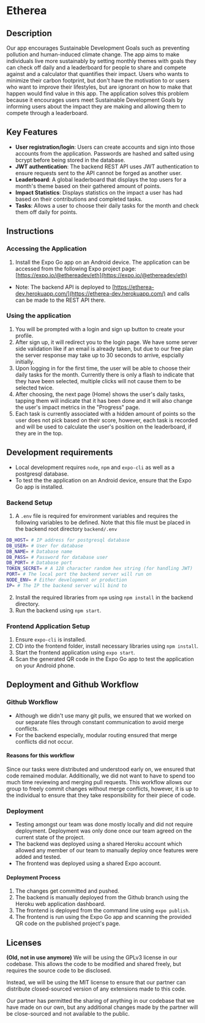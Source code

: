 # Etherea

## Description 

Our app encourages Sustainable Development Goals such as preventing pollution and human-induced climate change. The app aims to make individuals live more sustainably by setting monthly themes with goals they can check off daily and a leaderboard for people to share and compete against and a calculator that quantifies their impact. Users who wants to minimize their carbon footprint, but don't have the motivation to or users who want to improve their lifestyles, but are ignorant on how to make that happen would find value in this app. The application solves this problem because it encourages users meet Sustainable Development Goals by informing users about the impact they are making and allowing them to compete through a leaderboard.

## Key Features
- **User registration/login**: Users can create accounts and sign into those accounts from the application. Passwords are hashed and salted using bcrypt before being stored in the database.
- **JWT authentication**: The backend REST API uses JWT authentication to ensure requests sent to the API cannot be forged as another user.
- **Leaderboard**: A global leaderboard that displays the top users for a month's theme based on their gathered amount of points.
- **Impact Statistics**: Displays statistics on the impact a user has had based on their contributions and completed tasks.
- **Tasks**: Allows a user to choose their daily tasks for the month and check them off daily for points.

## Instructions
### Accessing the Application
1. Install the Expo Go app on an Android device. The application can be accessed from the following Expo project page: [https://expo.io/@ethereadev/eth](https://expo.io/@ethereadev/eth)
- Note: The backend API is deployed to [https://etherea-dev.herokuapp.com/](https://etherea-dev.herokuapp.com/) and calls can be made to the REST API there.

### Using the application
1. You will be prompted with a login and sign up button to create your profile.
2. After sign up, it will redirect you to the login page. We have some server side validation like if an email is already taken, but due to our free plan the server response may take up to 30 seconds to arrive, espcially initially.
3. Upon logging in for the first time, the user will be able to choose their daily tasks for the month. Currently there is only a flash to indicate that they have been selected, multiple clicks will not cause them to be selected twice.
4. After choosing, the next page (Home) shows the user's daily tasks, tapping them will indicate that it has been done and it will also change the user's impact metrics in the "Progress" page.
5. Each task is currently associated with a hidden amount of points so the user does not pick based on their score, however, each task is recorded and will be used to calculate the user's position on the leaderboard, if they are in the top.  
 
 ## Development requirements
- Local development requires `node`, `npm` and `expo-cli` as well as a postgresql database.
- To test the the application on an Android device, ensure that the Expo Go app is installed.
### Backend Setup
1. A `.env` file is required for environment variables and requires the following variables to be defined. Note that this file must be placed in the backend root directory `backend/.env`
```bash
DB_HOST= # IP address for postgresql database
DB_USER= # User for database
DB_NAME= # Database name
DB_PASS= # Password for database user
DB_PORT= # Database port
TOKEN_SECRET= # A 128 character random hex string (for handling JWT)
PORT= # The local port the backend server will run on
NODE_ENV= # Either development or production
IP= # The IP the backend server will bind to
```
2. Install the required libraries from `npm` using `npm install` in the backend directory.
3. Run the backend using `npm start`.

### Frontend Application Setup
1. Ensure `expo-cli` is installed.
2. CD into the frontend folder, install necessary libraries using `npm install`.
3. Start the frontend application using `expo start`.
4. Scan the generated QR code in the Expo Go app to test the application on your Android phone.
 
 ## Deployment and Github Workflow

 ### Github Workflow
- Although we didn't use many git pulls, we ensured that we worked on our separate files through constant communication to avoid merge conflicts.
- For the backend especially, modular routing ensured that merge conflicts did not occur.

#### Reasons for this workflow
Since our tasks were distributed and understood early on, we ensured that code remained modular. Additionally, we did not want to have to spend too much time reviewing and merging pull requests. This workflow allows our group to freely commit changes without merge conflicts, however, it is up to the individual to ensure that they take responsibility for their piece of code.

### Deployment
- Testing amongst our team was done mostly locally and did not require deployment. Deployment was only done once our team agreed on the current state of the project.
- The backend was deployed using a shared Heroku account which allowed any member of our team to manually deploy once features were added and tested.
- The frontend was deployed using a shared Expo account.

#### Deployment Process
1. The changes get committed and pushed.
2. The backend is manually deployed from the Github branch using the Heroku web application dashboard.
3. The frontend is deployed from the command line using `expo publish`.
4. The frontend is run using the Expo Go app and scanning the provided QR code on the published project's page.

 ## Licenses 

 **(Old, not in use anymore)** We will be using the GPLv3 license in our codebase. This allows the code to be modified and shared freely, but requires the source code to be disclosed.
 
 Instead, we will be using the MIT license to ensure that our partner can distribute closed-sourced version of any extensions made to this code.

 Our partner has permitted the sharing of anything in our codebase that we have made on our own, but any additional changes made by the partner will be close-sourced and not available to the public.
